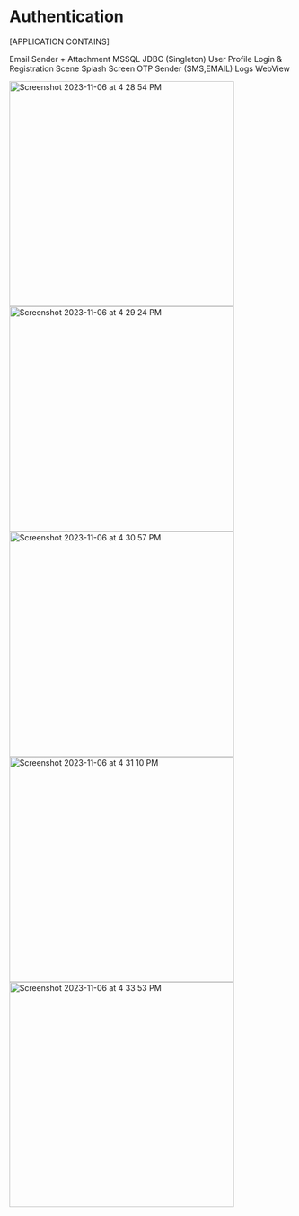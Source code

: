 # Authentication

[APPLICATION CONTAINS]

Email Sender + Attachment
MSSQL JDBC (Singleton)
User Profile
Login & Registration Scene
Splash Screen
OTP Sender (SMS,EMAIL)
Logs
WebView


<img width="400" height="400"  alt="Screenshot 2023-11-06 at 4 28 54 PM" src="https://github.com/MuhammadBilalEllahi/Authentication/assets/67937279/456fce3e-abfc-474f-8f8a-c3d36d453037">

<img width="400" height="400" alt="Screenshot 2023-11-06 at 4 29 24 PM" src="https://github.com/MuhammadBilalEllahi/Authentication/assets/67937279/9f0558a7-b3a9-4401-b550-a7d23bf58dcf">
<img width="400" height="400" alt="Screenshot 2023-11-06 at 4 30 57 PM" src="https://github.com/MuhammadBilalEllahi/Authentication/assets/67937279/61705ec9-19c1-4659-9e5e-9a25b9c291bf">
<img width="400" height="400" alt="Screenshot 2023-11-06 at 4 31 10 PM" src="https://github.com/MuhammadBilalEllahi/Authentication/assets/67937279/8d56e437-a94a-4fcd-b75d-bdfff646c7b6">
<img width="400" height="400" alt="Screenshot 2023-11-06 at 4 33 53 PM" src="https://github.com/MuhammadBilalEllahi/Authentication/assets/67937279/a752e2fc-bf5a-4197-a394-1dd537ce56fb">
